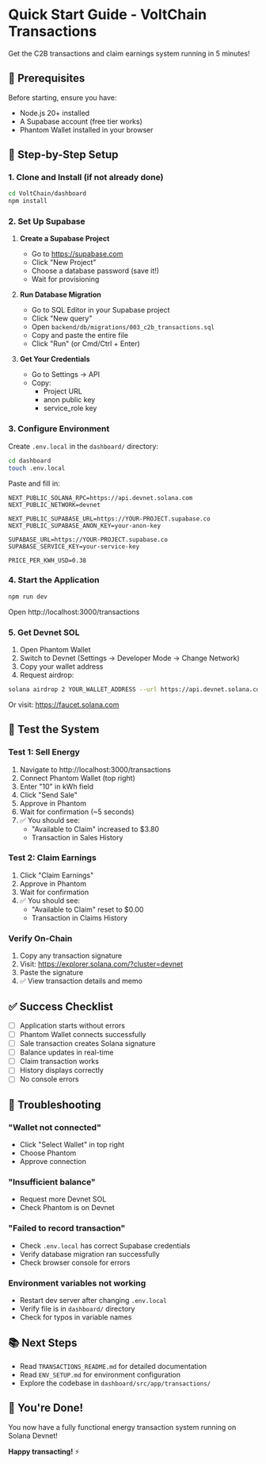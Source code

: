 # Quick Start Guide - VoltChain Transactions

Get the C2B transactions and claim earnings system running in 5 minutes!

## 🚀 Prerequisites

Before starting, ensure you have:
- Node.js 20+ installed
- A Supabase account (free tier works)
- Phantom Wallet installed in your browser

## 📝 Step-by-Step Setup

### 1. Clone and Install (if not already done)

```bash
cd VoltChain/dashboard
npm install
```

### 2. Set Up Supabase

1. **Create a Supabase Project**
   - Go to https://supabase.com
   - Click "New Project"
   - Choose a database password (save it!)
   - Wait for provisioning

2. **Run Database Migration**
   - Go to SQL Editor in your Supabase project
   - Click "New query"
   - Open `backend/db/migrations/003_c2b_transactions.sql`
   - Copy and paste the entire file
   - Click "Run" (or Cmd/Ctrl + Enter)

3. **Get Your Credentials**
   - Go to Settings → API
   - Copy:
     - Project URL
     - anon public key
     - service_role key

### 3. Configure Environment

Create `.env.local` in the `dashboard/` directory:

```bash
cd dashboard
touch .env.local
```

Paste and fill in:

```env
NEXT_PUBLIC_SOLANA_RPC=https://api.devnet.solana.com
NEXT_PUBLIC_NETWORK=devnet

NEXT_PUBLIC_SUPABASE_URL=https://YOUR-PROJECT.supabase.co
NEXT_PUBLIC_SUPABASE_ANON_KEY=your-anon-key

SUPABASE_URL=https://YOUR-PROJECT.supabase.co
SUPABASE_SERVICE_KEY=your-service-key

PRICE_PER_KWH_USD=0.38
```

### 4. Start the Application

```bash
npm run dev
```

Open http://localhost:3000/transactions

### 5. Get Devnet SOL

1. Open Phantom Wallet
2. Switch to Devnet (Settings → Developer Mode → Change Network)
3. Copy your wallet address
4. Request airdrop:

```bash
solana airdrop 2 YOUR_WALLET_ADDRESS --url https://api.devnet.solana.com
```

Or visit: https://faucet.solana.com

## 🧪 Test the System

### Test 1: Sell Energy
1. Navigate to http://localhost:3000/transactions
2. Connect Phantom Wallet (top right)
3. Enter "10" in kWh field
4. Click "Send Sale"
5. Approve in Phantom
6. Wait for confirmation (~5 seconds)
7. ✅ You should see:
   - "Available to Claim" increased to $3.80
   - Transaction in Sales History

### Test 2: Claim Earnings
1. Click "Claim Earnings"
2. Approve in Phantom
3. Wait for confirmation
4. ✅ You should see:
   - "Available to Claim" reset to $0.00
   - Transaction in Claims History

### Verify On-Chain
1. Copy any transaction signature
2. Visit: https://explorer.solana.com/?cluster=devnet
3. Paste the signature
4. ✅ View transaction details and memo

## ✅ Success Checklist

- [ ] Application starts without errors
- [ ] Phantom Wallet connects successfully
- [ ] Sale transaction creates Solana signature
- [ ] Balance updates in real-time
- [ ] Claim transaction works
- [ ] History displays correctly
- [ ] No console errors

## 🐛 Troubleshooting

### "Wallet not connected"
- Click "Select Wallet" in top right
- Choose Phantom
- Approve connection

### "Insufficient balance"
- Request more Devnet SOL
- Check Phantom is on Devnet

### "Failed to record transaction"
- Check `.env.local` has correct Supabase credentials
- Verify database migration ran successfully
- Check browser console for errors

### Environment variables not working
- Restart dev server after changing `.env.local`
- Verify file is in `dashboard/` directory
- Check for typos in variable names

## 📚 Next Steps

- Read `TRANSACTIONS_README.md` for detailed documentation
- Read `ENV_SETUP.md` for environment configuration
- Explore the codebase in `dashboard/src/app/transactions/`

## 🎉 You're Done!

You now have a fully functional energy transaction system running on Solana Devnet!

**Happy transacting!** ⚡



